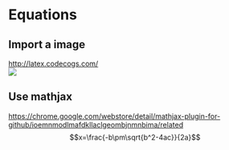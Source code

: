 # Equations

## Import a image
http://latex.codecogs.com/    
![](http://latex.codecogs.com/gif.latex?\\frac{1}{1+sin(x)})


## Use mathjax
https://chrome.google.com/webstore/detail/mathjax-plugin-for-github/ioemnmodlmafdkllaclgeombjnmnbima/related
$$x=\frac{-b\pm\sqrt{b^2-4ac}}{2a}$$

